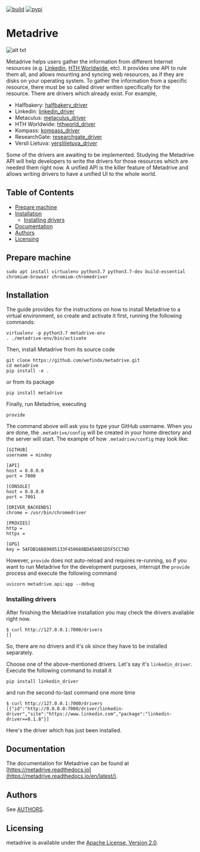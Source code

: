 [![build](https://travis-ci.org/wefindx/metadrive.svg?branch=master)](https://travis-ci.org/wefindx/metadrive)
[![pypi](https://badge.fury.io/py/metadrive.svg)](https://badge.fury.io/py/metadrive)

# Metadrive
![alt txt](https://wiki.mindey.com/shared/screens/drivers.jpg)

Metadrive helps users gather the information from different Internet resources (e.g. [Linkedin](https://linkedin.com), [HTH Worldwide](https://hthworldwide.com), etc). It provides one API to rule them all, and allows mounting and syncing web resources, as if they are disks on your operating system. To gather the information from a specific resource, there must be so called driver written specifically for the resource. There are drivers which already exist. For example,
* Halfbakery: [halfbakery_driver](https://github.com/drivernet/halfbakery_driver)
* Linkedin: [linkedin_driver](https://github.com/drivernet/linkedin_driver)
* Metaculus: [metaculus_driver](https://github.com/drivernet/metaculus_driver)
* HTH Worldwide: [hthworld_driver](https://github.com/drivernet/hthworld_driver)
* Kompass: [kompass_driver](https://github.com/drivernet/kompass_driver)
* ResearchGate: [researchgate_driver](https://github.com/drivernet/researchgate_driver)
* Versli Lietuva: [verslilietuva_driver](https://github.com/drivernet/verslilietuva_driver)

Some of the drivers are awaiting to be implemented. Studying the Metadrive API will help developers to write the drivers for those resources which are needed them right now. A unified API is the killer feature of Metadrive and allows writing drivers to have a unified UI to the whole world.

## Table of Contents

- [Prepare machine](#prepare-machine)
- [Installation](#installation)
  * [Installing drivers](#installing-drivers)
- [Documentation](#documentation)
- [Authors](#authors)
- [Licensing](#licensing)

## Prepare machine
```
sudo apt install virtualenv python3.7 python3.7-dev build-essential chromium-browser chromium-chromedriver
```

## Installation

The guide provides for the instructions on how to install Metadrive to a virtual environment, so create and activate it first, running the following commands:

```
virtualenv -p python3.7 metadrive-env
. ./metadrive-env/bin/activate
```

Then, install Metadrive from its source code

```
git clone https://github.com/wefindx/metadrive.git
cd metadrive
pip install -e .
```

or from its package

```
pip install metadrive
```

Finally, run Metadrive, executing

```
provide
```

The command above will ask you to type your GitHub username. When you are done, the `.metadrive/config` will be created in your home directory and the server will start. The example of how `.metadrive/config` may look like:

```
[GITHUB]
username = mindey

[API]
host = 0.0.0.0
port = 7000

[CONSOLE]
host = 0.0.0.0
port = 7001

[DRIVER_BACKENDS]
chrome = /usr/bin/chromedriver

[PROXIES]
http =
https =

[GPG]
key = 5AFDB16B89805133F450688BDA580D1D5F5CC7AD
```

However, `provide` does not auto-reload and requires re-running, so if you want to run Metadrive for the development purposes, interrupt the `provide` process and execute the following command

```
uvicorn metadrive.api:app --debug
```

### Installing drivers

After finishing the Metadrive installation you may check the drivers available right now.

```
$ curl http://127.0.0.1:7000/drivers
[]
```

So, there are no drivers and it's ok since they have to be installed separately.

Choose one of the above-mentioned drivers. Let's say it's `linkedin_driver`. Execute the following command to install it

```
pip install linkedin_driver
```

and run the second-to-last command one more time

```
$ curl http://127.0.0.1:7000/drivers
[{"id":"http://0.0.0.0:7000/driver/linkedin-driver","site":"https://www.linkedin.com","package":"linkedin-driver==0.1.8"}]
```

Here's the driver which has just been installed.

## Documentation

The documentation for Metadrive can be found at [https://metadrive.readthedocs.io](https://metadrive.readthedocs.io/en/latest/).

## Authors

See [AUTHORS](AUTHORS.md).

## Licensing

metadrive is available under the [Apache License, Version 2.0](LICENSE).
